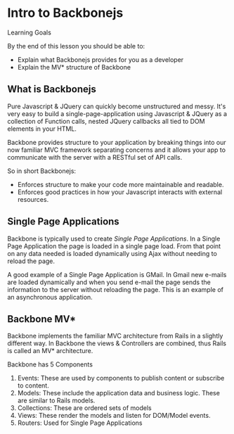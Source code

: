 
# Intro to Backbonejs

Learning Goals

By the end of this lesson you should be able to:

- Explain what Backbonejs provides for you as a developer
- Explain the MV* structure of Backbone

## What is Backbonejs

Pure Javascript & JQuery can quickly become unstructured and messy.  It's very easy to build a single-page-application using Javascript & JQuery as a collection of Function calls, nested JQuery callbacks all tied to DOM elements in your HTML.  

Backbone provides structure to your application by breaking things into our now familiar MVC framework separating concerns and it allows your app to communicate with the server with a RESTful set of API calls.  

So in short Backbonejs:
-  Enforces structure to make your code more maintainable and readable.
-  Enforces good practices in how your Javascript interacts with external resources.  

## Single Page Applications

Backbone is typically used to create *Single Page Applications*.  In a Single Page Application the page is loaded in a single page load.  From that point on any data needed is loaded dynamically using Ajax without needing to reload the page.  

A good example of a Single Page Application is GMail.  In Gmail new e-mails are loaded dynamically and when you send e-mail the page sends the information to the server without reloading the page.  This is an example of an asynchronous application.  

## Backbone MV*

Backbone implements the familiar MVC architecture from Rails in a slightly different way.  In Backbone the views & Controllers are combined, thus Rails is called an MV* architecture.  

Backbone has 5 Components

1.  Events:  These are used by components to publish content or subscribe to content.  
1.  Models:  These include the application data and business logic.  These are similar to Rails models.
1.  Collections:  These are ordered sets of models
1.  Views:  These render the models and listen for DOM/Model events.
1.  Routers:  Used for Single Page Applications


  